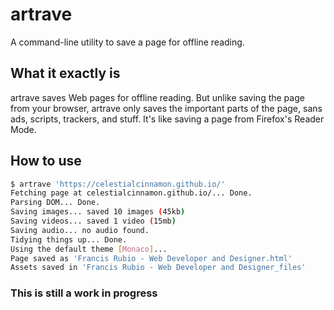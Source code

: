 # artrave
A command-line utility to save a page for offline reading. 

## What it exactly is
artrave saves Web pages for offline reading. But unlike saving the page from your browser, artrave only saves the important parts of the page, sans ads, scripts, trackers, and stuff. It's like saving a page from Firefox's Reader Mode.

## How to use

```sh
$ artrave 'https://celestialcinnamon.github.io/'
Fetching page at celestialcinnamon.github.io/... Done.
Parsing DOM... Done.
Saving images... saved 10 images (45kb)
Saving videos... saved 1 video (15mb)
Saving audio... no audio found.
Tidying things up... Done.
Using the default theme [Monaco]...
Page saved as 'Francis Rubio - Web Developer and Designer.html'
Assets saved in 'Francis Rubio - Web Developer and Designer_files'
```

### This is still a work in progress
